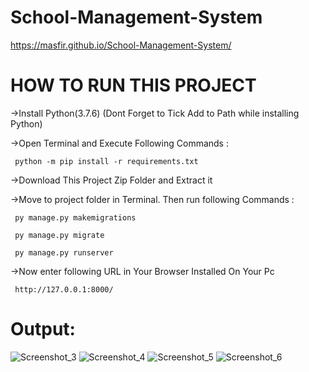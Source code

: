 # School-Management-System

 https://masfir.github.io/School-Management-System/
 
# HOW TO RUN THIS PROJECT

->Install Python(3.7.6) (Dont Forget to Tick Add to Path while installing Python)
  
->Open Terminal and Execute Following Commands :
   
     python -m pip install -r requirements.txt

->Download This Project Zip Folder and Extract it

->Move to project folder in Terminal. Then run following Commands :

     py manage.py makemigrations
  
     py manage.py migrate
  
     py manage.py runserver
  
->Now enter following URL in Your Browser Installed On Your Pc

     http://127.0.0.1:8000/
# Output:

![Screenshot_3](https://user-images.githubusercontent.com/101929096/192090494-b9b344ba-2d59-46ac-a88a-f17bd3315ae4.png)
![Screenshot_4](https://user-images.githubusercontent.com/101929096/192090502-a72964b8-7fdc-4a9f-90df-a9dd412339a0.png)
![Screenshot_5](https://user-images.githubusercontent.com/101929096/192090509-c5997623-ae56-4153-8751-e292435fa693.png)
![Screenshot_6](https://user-images.githubusercontent.com/101929096/192090517-d62285df-29e8-4e2f-801a-7ff97a0d2a8c.png)
